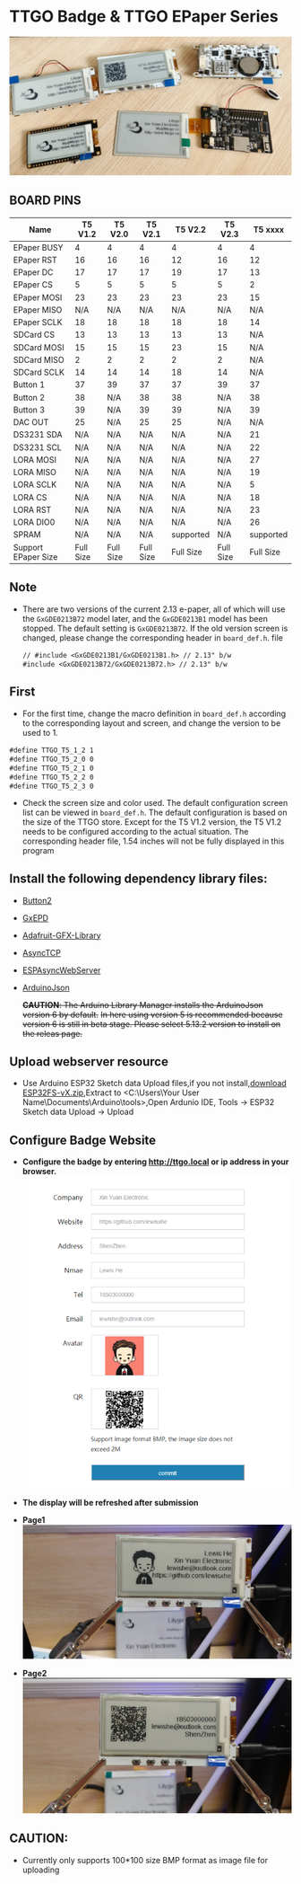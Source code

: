 TTGO Badge & TTGO EPaper Series
========================

![](images/4.png)

## BOARD PINS
| Name                | T5 V1.2   | T5 V2.0   | T5 V2.1   | T5 V2.2   | T5 V2.3   | T5 xxxx   |
| ------------------- | --------- | --------- | --------- | --------- | --------- | --------- |
| EPaper BUSY         | 4         | 4         | 4         | 4         | 4         | 4         |
| EPaper RST          | 16        | 16        | 16        | 12        | 16        | 12        |
| EPaper DC           | 17        | 17        | 17        | 19        | 17        | 13        |
| EPaper CS           | 5         | 5         | 5         | 5         | 5         | 2         |
| EPaper MOSI         | 23        | 23        | 23        | 23        | 23        | 15        |
| EPaper MISO         | N/A       | N/A       | N/A       | N/A       | N/A       | N/A       |
| EPaper SCLK         | 18        | 18        | 18        | 18        | 18        | 14        |
| SDCard CS           | 13        | 13        | 13        | 13        | 13        | N/A       |
| SDCard MOSI         | 15        | 15        | 15        | 23        | 15        | N/A       |
| SDCard MISO         | 2         | 2         | 2         | 2         | 2         | N/A       |
| SDCard SCLK         | 14        | 14        | 14        | 18        | 14        | N/A       |
| Button 1            | 37        | 39        | 37        | 37        | 39        | 37        |
| Button 2            | 38        | N/A       | 38        | 38        | N/A       | 38        |
| Button 3            | 39        | N/A       | 39        | 39        | N/A       | 39        |
| DAC OUT             | 25        | N/A       | 25        | 25        | N/A       | N/A       |
| DS3231 SDA          | N/A       | N/A       | N/A       | N/A       | N/A       | 21        |
| DS3231 SCL          | N/A       | N/A       | N/A       | N/A       | N/A       | 22        |
| LORA MOSI           | N/A       | N/A       | N/A       | N/A       | N/A       | 27        |
| LORA MISO           | N/A       | N/A       | N/A       | N/A       | N/A       | 19        |
| LORA SCLK           | N/A       | N/A       | N/A       | N/A       | N/A       | 5         |
| LORA CS             | N/A       | N/A       | N/A       | N/A       | N/A       | 18        |
| LORA RST            | N/A       | N/A       | N/A       | N/A       | N/A       | 23        |
| LORA DIO0           | N/A       | N/A       | N/A       | N/A       | N/A       | 26        |
| SPRAM               | N/A       | N/A       | N/A       | supported | N/A       | supported |
| Support EPaper Size | Full Size | Full Size | Full Size | Full Size | Full Size | Full Size |


## Note
- There are two versions of the current 2.13 e-paper, all of which will use the `GxGDE0213B72` model later, and the `GxGDE0213B1` model has been stopped. The default setting is `GxGDE0213B72`. If the old version screen is changed, please change the corresponding header in `board_def.h`. file


    ```
    // #include <GxGDE0213B1/GxGDE0213B1.h> // 2.13" b/w
    #include <GxGDE0213B72/GxGDE0213B72.h> // 2.13" b/w
    ```

## First

- For the first time, change the macro definition in `board_def.h` according to the corresponding layout and screen, and change the version to be used to 1.
```
#define TTGO_T5_1_2 1
#define TTGO_T5_2_0 0
#define TTGO_T5_2_1 0
#define TTGO_T5_2_2 0
#define TTGO_T5_2_3 0
```

- Check the screen size and color used. The default configuration screen list can be viewed in `board_def.h`. The default configuration is based on the size of the TTGO store. Except for the T5 V1.2 version, the T5 V1.2 needs to be configured according to the actual situation. The corresponding header file, 1.54 inches will not be fully displayed in this program

## Install the following dependency library files:
- [Button2](https://github.com/lewisxhe/Button2)
- [GxEPD](https://github.com/ZinggJM/GxEPD)
- [Adafruit-GFX-Library](https://github.com/adafruit/Adafruit-GFX-Library)
- [AsyncTCP](https://github.com/me-no-dev/AsyncTCP)
- [ESPAsyncWebServer](https://github.com/me-no-dev/ESPAsyncWebServer)
- [ArduinoJson](https://github.com/bblanchon/ArduinoJson/releases)

    ~~**CAUTION**: The Arduino Library Manager installs the ArduinoJson version 6 by default.~~
    ~~In here using version 5 is recommended because version 6 is still in beta stage. Please select 5.13.2 version to install on the releas page.~~

## Upload webserver resource
- Use Arduino ESP32 Sketch data Upload files,if you not install,[download ESP32FS-vX.zip](https://github.com/me-no-dev/arduino-esp32fs-plugin/releases),Extract to <C:\Users\Your User Name\Documents\Arduino\tools>,Open Ardunio IDE,  Tools -> ESP32 Sketch data Upload -> Upload

## Configure Badge Website

- **Configure the badge by entering http://ttgo.local or ip address in your browser.**
![](images/3.png)

- **The display will be refreshed after submission**
- **Page1**
![](images/1.png)
- **Page2**
![](images/2.png)


## CAUTION:
- Currently only supports 100*100 size BMP format as image file for uploading


